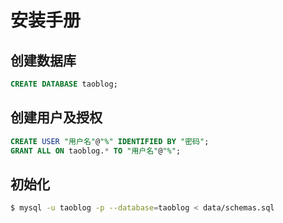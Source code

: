 # 安装手册

## 创建数据库

```sql
CREATE DATABASE taoblog;
```

## 创建用户及授权

```sql
CREATE USER "用户名"@"%" IDENTIFIED BY "密码";
GRANT ALL ON taoblog.* TO "用户名"@"%";
```

## 初始化

```bash
$ mysql -u taoblog -p --database=taoblog < data/schemas.sql
```
